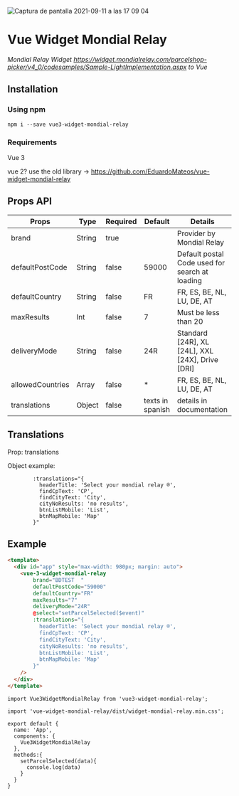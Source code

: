 ![Captura de pantalla 2021-09-11 a las 17 09 04](https://user-images.githubusercontent.com/11529050/132952455-2d93140a-812b-45b1-bb68-a164cc96fea1.png)

# Vue Widget Mondial Relay

_Mondial Relay Widget https://widget.mondialrelay.com/parcelshop-picker/v4_0/codesamples/Sample-LightImplementation.aspx to Vue_

## Installation

### Using npm

`npm i --save vue3-widget-mondial-relay`

### Requirements

Vue 3 

vue 2? use the old library -> https://github.com/EduardoMateos/vue-widget-mondial-relay

## Props API

| Props            | Type   | Required | Default          | Details                                          |
| ---------------- | ------ | -------- | ---------------- | ------------------------------------------------ |
| brand            | String | true     |                  | Provider by Mondial Relay                        |
| defaultPostCode  | String | false    | 59000            | Default postal Code used for search at loading   |
| defaultCountry   | String | false    | FR               | FR, ES, BE, NL, LU, DE, AT                       |
| maxResults       | Int    | false    | 7                | Must be less than 20                             |
| deliveryMode     | String | false    | 24R              | Standard [24R], XL [24L], XXL [24X], Drive [DRI] |
| allowedCountries | Array  | false    | \*               | FR, ES, BE, NL, LU, DE, AT                       |
| translations     | Object | false    | texts in spanish | details in documentation                         |

## Translations

Prop: translations

Object example:

```JS
        :translations="{
          headerTitle: 'Select your mondial relay ®',
          findCpText: 'CP',
          findCityText: 'City',
          cityNoResults: 'no results',
          btnListMobile: 'List',
          btnMapMobile: 'Map'
        }"
```

## Example

```HTML
<template>
  <div id="app" style="max-width: 980px; margin: auto">
    <vue-3-widget-mondial-relay
        brand="BDTEST  "
        defaultPostCode="59000"
        defaultCountry="FR"
        maxResults="7"
        deliveryMode="24R"
        @select="setParcelSelected($event)"
        :translations="{
          headerTitle: 'Select your mondial relay ®',
          findCpText: 'CP',
          findCityText: 'City',
          cityNoResults: 'no results',
          btnListMobile: 'List',
          btnMapMobile: 'Map'
        }"
    />
  </div>
</template>
```

```JS
import Vue3WidgetMondialRelay from 'vue3-widget-mondial-relay';

import 'vue-widget-mondial-relay/dist/widget-mondial-relay.min.css';

export default {
  name: 'App',
  components: {
    Vue3WidgetMondialRelay
  },
  methods:{
    setParcelSelected(data){
      console.log(data)
    }
  }
}
```
